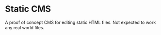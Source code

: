 Static CMS
==========
A proof of concept CMS for editing static HTML files. Not expected to work any real world files.
